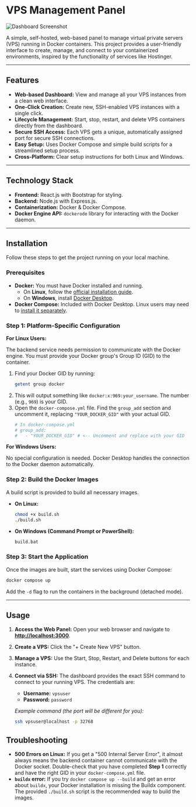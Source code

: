 # VPS Management Panel

![Dashboard Screenshot](https://i.imgur.com/9d4AVo9.png)

A simple, self-hosted, web-based panel to manage virtual private servers (VPS) running in Docker containers. This project provides a user-friendly interface to create, manage, and connect to your containerized environments, inspired by the functionality of services like Hostinger.

---

## Features

-   **Web-based Dashboard:** View and manage all your VPS instances from a clean web interface.
-   **One-Click Creation:** Create new, SSH-enabled VPS instances with a single click.
-   **Lifecycle Management:** Start, stop, restart, and delete VPS containers directly from the dashboard.
-   **Secure SSH Access:** Each VPS gets a unique, automatically assigned port for secure SSH connections.
-   **Easy Setup:** Uses Docker Compose and simple build scripts for a streamlined setup process.
-   **Cross-Platform:** Clear setup instructions for both Linux and Windows.

---

## Technology Stack

-   **Frontend:** React.js with Bootstrap for styling.
-   **Backend:** Node.js with Express.js.
-   **Containerization:** Docker & Docker Compose.
-   **Docker Engine API:** `dockerode` library for interacting with the Docker daemon.

---

## Installation

Follow these steps to get the project running on your local machine.

### Prerequisites

-   **Docker:** You must have Docker installed and running.
    -   On **Linux**, follow the [official installation guide](https://docs.docker.com/engine/install/).
    -   On **Windows**, install [Docker Desktop](https://docs.docker.com/desktop/install/windows-install/).
-   **Docker Compose:** Included with Docker Desktop. Linux users may need to [install it separately](https://docs.docker.com/compose/install/).

### Step 1: Platform-Specific Configuration

**For Linux Users:**

The backend service needs permission to communicate with the Docker engine. You must provide your Docker group's Group ID (GID) to the container.

1.  Find your Docker GID by running:
    ```bash
    getent group docker
    ```
2.  This will output something like `docker:x:969:your_username`. The number (e.g., `969`) is your GID.
3.  Open the `docker-compose.yml` file. Find the `group_add` section and uncomment it, replacing `"YOUR_DOCKER_GID"` with your actual GID.
    ```yaml
    # In docker-compose.yml
    # group_add:
    #   - "YOUR_DOCKER_GID" # <-- Uncomment and replace with your GID
    ```

**For Windows Users:**

No special configuration is needed. Docker Desktop handles the connection to the Docker daemon automatically.

### Step 2: Build the Docker Images

A build script is provided to build all necessary images.

-   **On Linux:**
    ```bash
    chmod +x build.sh
    ./build.sh
    ```
-   **On Windows (Command Prompt or PowerShell):**
    ```cmd
    build.bat
    ```


### Step 3: Start the Application

Once the images are built, start the services using Docker Compose:

```bash
docker compose up
```

Add the `-d` flag to run the containers in the background (detached mode).

---

## Usage

1.  **Access the Web Panel:** Open your web browser and navigate to **[http://localhost:3000](http://localhost:3000)**.
2.  **Create a VPS:** Click the "+ Create New VPS" button.
3.  **Manage a VPS:** Use the Start, Stop, Restart, and Delete buttons for each instance.
4.  **Connect via SSH:** The dashboard provides the exact SSH command to connect to your running VPS. The credentials are:
    -   **Username:** `vpsuser`
    -   **Password:** `password`

    *Example command (the port will be different for you):*
    ```bash
    ssh vpsuser@localhost -p 32768
    ```

## Troubleshooting

-   **500 Errors on Linux:** If you get a "500 Internal Server Error", it almost always means the backend container cannot communicate with the Docker socket. Double-check that you have completed **Step 1** correctly and have the right GID in your `docker-compose.yml` file.
-   **`buildx` error:** If you try `docker compose up --build` and get an error about `buildx`, your Docker installation is missing the Buildx component. The provided `./build.sh` script is the recommended way to build the images.
